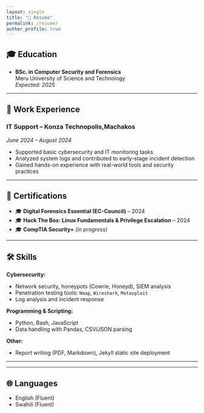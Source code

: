 ```yaml
---
layout: single
title: "📄 Resume"
permalink: /resume/
author_profile: true
---
```


## 🎓 Education

- **BSc. in Computer Security and Forensics**  
  Meru University of Science and Technology  
  *Expected: 2025*

---

## 💼 Work Experience

### IT Support – Konza Technopolis,Machakos  
*June 2024 – August 2024*

-  Supported basic cybersecurity and IT monitoring tasks
- Analyzed system logs and contributed to early-stage incident detection
- Gained hands-on experience with real-world tools and security practices

---

## 🧾 Certifications

- 🎓 **Digital Forensics Essential (EC-Council)** – 2024  
- 🎓 **Hack The Box: Linux Fundamentals & Privilege Escalation** – 2024  
- 🎓 **CompTIA Security+** *(in progress)*

---

## 🛠️ Skills

**Cybersecurity:**  
- Network security, honeypots (Cowrie, Honeyd), SIEM analysis  
- Penetration testing tools: `Nmap`, `Wireshark`, `Metasploit`  
- Log analysis and incident response  

**Programming & Scripting:**  
- Python, Bash, JavaScript  
- Data handling with Pandas, CSV/JSON parsing  

**Other:**  
- Report writing (PDF, Markdown), Jekyll static site deployment

---



---

## 🌐 Languages

- English (Fluent)  
- Swahili (Fluent)

